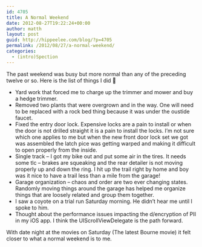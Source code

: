 ```yaml
---
id: 4705
title: A Normal Weekend
date: 2012-08-27T19:22:24+00:00
author: matth
layout: post
guid: http://hippeelee.com/blog/?p=4705
permalink: /2012/08/27/a-normal-weekend/
categories:
  - (intro)Spection
---
```

The past weekend was busy but more normal than any of the preceding twelve or so. Here is the list of things I did 🙂<!--more-->

  * Yard work that forced me to charge up the trimmer and mower and buy a hedge trimmer.
  * Removed two plants that were overgrown and in the way. One will need to be replaced with a rock bed thing because it was under the oustide faucet.
  * Fixed the entry door lock. Expensive locks are a pain to install or when the door is not drilled straight it is a pain to install the locks. I&#8217;m not sure which one applies to me but when the new front door lock set we got was assembled the latch pice was getting warped and making it difficult to open properly from the inside.
  * Single track &#8211; I got my bike out and put some air in the tires. It needs some tlc &#8211; brakes are squeaking and the rear detailer is not moving properly up and down the ring. I hit up the trail right by home and boy was it nice to have a trail less than a mile from the garage!
  * Garage organization &#8211; chaos and order are two ever changing states. Randomly moving things around the garage has helped me organize things that are loosely related and group them together.
  * I saw a coyote on a trial run Saturday morning. He didn&#8217;t hear me until I spoke to him.
  * Thought about the performance issues impacting the d/encryption of PII in my iOS app. I think the UIScrollViewDelegate is the path forward.

<div>
  With date night at the movies on Saturday (The latest Bourne movie) it felt closer to what a normal weekend is to me.
</div>

&nbsp;

&nbsp;